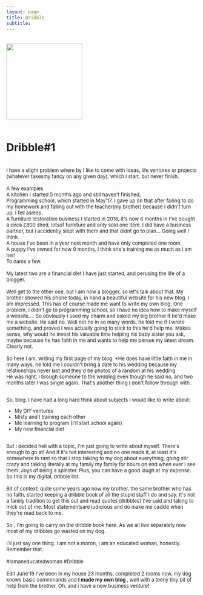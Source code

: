```yaml
---
layout: page
title: Dribble
subtitle:   
---
```


<div class="text-center">
  <br/>
 <a href="https://www.instagram.com/p/BL4QxMmj3gu/?utm_source=ig_web_button_share_sheet">
  <img src="{{ site.baseurl }}/img/dribble.jpg" width="200" height="200"/>
  </a>
</div>
<br>


<div class="text-left">
  <h1>Dribble#1</h1>
<br>
<div class="boxed">
  <font size="2">
      I have a slight problem where by I like to come with ideas, life ventures or projects (whatever takesmy fancy on any given day), which I start, but never finish. <br> <br>
A few examples <br>
A kitchen I started 5 months ago and still haven't finished,<br>
Programming school, which started in May'17. I gave up on that after failing to do my homework and falling out with the teacher(my brother) because I didn't turn up. I fell asleep.<br>
A furniture restoration business I started in 2018, it's now 6 months in I've bought a circa £800 shed, lotsof furniture and only sold one item. I did have a business partner, but i accidently slept with them and that didnt go to plan... Going well I think.<br>
A house I've been in a year next month and have only completed one room.<br>
A puppy I've owned for now 9 months, I think she's training me as much as I am her!<br>
To name a few.<br> <br>
My latest two are a financial diet I have just started, and perusing the life of a blogger.<br> <br>
Well get to the other one, but I am now a blogger, so let's talk about that. My brother showed his phone today, in hand a beautiful website for his new blog. I am impressed. This has of course made me want to write my own blog. One problem, I didn't go to programming school, so I have no idea how to make myself a website.... So obviously I used my charm and asked my big brother if he'd make me a website. He said no. Well not no in so many words, he told me if I wrote something, and proved I was actually going to stick to this he'd help me. Makes sense, why would he invest his valuable time helping his baby sister you ask, maybe because he has faith in me and wants to help me persue my latest dream. Clearly not. <br> <br> So here I am, writing my first page of my blog. *He does have little faith in me in many ways, he told me I couldn't bring a date to his wedding because my relationships never last and they'd be photos of a random at his wedding. <br> He was right, I brough someone to the wrdding even though he said no, and two months later I was single again. That's another thing I don't follow through with. <br> <br>
 
So, blog. I have had a long hard think about subjects I would like to write about: <br>
- My DIY ventures<br>
- Misty and I training each other<br>
- Me learning to program (I'll start school again)<br>
- My new financial diet<br>
<br>
But I decided hell with a topic, I'm just going to write about myself. There's enough to go at! And if it's not interesting and no one reads it, at least it's somewhere to rant so that I stop talking to my dog about everything, going stir crazy and talking literally at my family my family for hours on end when ever I see them. Joys of being a spinster. Plus, you can have a good laugh at my expense.<br>
So this is my digital, dribble list.<br>
<br>
Bit of context: quite some years ago now my brother, the same brother who has no faith, started keeping a dribble book of all the stupid stuff I do and say. It's not a family tradition to get this out and read quotes (dribbles) I've said and taking to mick out of me. Most statementsare ludicrous and do make me cackle when they're read back to me.<br> <br>
So , I'm going to carry on the dribble book here. As we all live separately now most of my dribbles go wasted on my dog.<br> <br>
I'll just say one thing. I am not a moron, I am an educated woman, honestly. Remember that.<br> <br>
#Iamaneducatedwoman #Dribble<br>
<br>
Edit June’19 I’ve been in my house 23 months, completed 2 rooms now, my dog knows basic commmands and <b> I made my own blog </b>, well with a teeny tiny bit of help from the brother. Oh, and i have a new business venture!
</font>
    <br><br>

 
